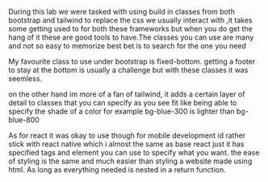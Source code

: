During this lab we were tasked with using build in classes from both bootstrap and tailwind to replace the  css we usually interact with ,it takes some getting used to for both these frameworks but when you do get the hang of it these are good tools to have.The classes you can use are many and not so easy to memorize best bet is to search for the one you need 

My favourite class to use under bootstrap is fixed-bottom. getting a footer to stay at the bottom is usually a challenge but with these classes it was seemless. 

on the other hand im more of a fan of tailwind, it adds a certain layer of detail to classes that you can specify as you see fit like being able to specify the shade of a color for example bg-blue-300 is lighter than bg-blue-800 

As for react it was okay to use though for mobile development id rather stick with react native which i almost the same as base react just it has specified tags and element you can use to specify what you want. the ease of styling is the same and much easier than styling a website made using html. As long as everything needed is nested in a return function. 